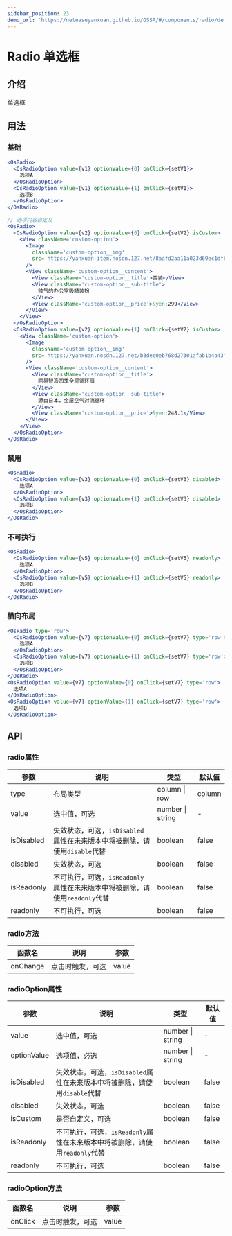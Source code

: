 ```yaml
---
sidebar_position: 23
demo_url: 'https://neteaseyanxuan.github.io/OSSA/#/components/radio/demo/index'
---
```


# Radio 单选框

## 介绍
单选框

## 用法
### 基础
```jsx
<OsRadio>
  <OsRadioOption value={v1} optionValue={0} onClick={setV1}>
    选项A
  </OsRadioOption>
  <OsRadioOption value={v1} optionValue={1} onClick={setV1}>
    选项B
  </OsRadioOption>
</OsRadio>

// 选项内容自定义
<OsRadio>
  <OsRadioOption value={v2} optionValue={0} onClick={setV2} isCustom>
    <View className='custom-option'>
      <Image
        className='custom-option__img'
        src='https://yanxuan-item.nosdn.127.net/8aafd2aa11a023d69ec1dfbc062b28c7.png?quality=95&thumbnail=245x245&imageView'
      />
      <View className='custom-option__content'>
        <View className='custom-option__title'>西装</View>
        <View className='custom-option__sub-title'>
          帅气的办公室吸睛装扮
        </View>
        <View className='custom-option__price'>&yen;299</View>
      </View>
    </View>
  </OsRadioOption>
  <OsRadioOption value={v2} optionValue={1} onClick={setV2} isCustom>
    <View className='custom-option'>
      <Image
        className='custom-option__img'
        src='https://yanxuan.nosdn.127.net/b3dec0eb768d27301afab1b4a43f30cb.png?quality=95&thumbnail=172x172&imageView'
      />
      <View className='custom-option__content'>
        <View className='custom-option__title'>
          网易智造四季全屋循环扇
        </View>
        <View className='custom-option__sub-title'>
          源自日本，全屋空气对流循环
        </View>
        <View className='custom-option__price'>&yen;248.1</View>
      </View>
    </View>
  </OsRadioOption>
</OsRadio>
```
### 禁用
```jsx
<OsRadio>
  <OsRadioOption value={v3} optionValue={0} onClick={setV3} disabled>
    选项A
  </OsRadioOption>
  <OsRadioOption value={v3} optionValue={1} onClick={setV3} disabled>
    选项B
  </OsRadioOption>
</OsRadio>
```
### 不可执行
```jsx
<OsRadio>
  <OsRadioOption value={v5} optionValue={0} onClick={setV5} readonly>
    选项A
  </OsRadioOption>
  <OsRadioOption value={v5} optionValue={1} onClick={setV5} readonly>
    选项B
  </OsRadioOption>
</OsRadio>
```
### 横向布局
```jsx
<OsRadio type='row'>
  <OsRadioOption value={v7} optionValue={0} onClick={setV7} type='row'>
    选项A
  </OsRadioOption>
  <OsRadioOption value={v7} optionValue={1} onClick={setV7} type='row'>
    选项B
  </OsRadioOption>
</OsRadio>
<OsRadioOption value={v7} optionValue={0} onClick={setV7} type='row'>
  选项A
</OsRadioOption>
<OsRadioOption value={v7} optionValue={1} onClick={setV7} type='row'>
  选项B
</OsRadioOption>
```



## API
### radio属性

|参数|说明|类型|默认值|
|------|------|------|------|
|type|布局类型|column \| row|column|
|value|选中值，可选| number \| string|-|
|isDisabled|失效状态，可选，`isDisabled`属性在未来版本中将被删除，请使用`disable`代替|boolean|false|
|disabled|失效状态，可选|boolean|false|
|isReadonly|不可执行，可选，`isReadonly`属性在未来版本中将被删除，请使用`readonly`代替|boolean|false|
|readonly|不可执行，可选|boolean|false|

### radio方法
|函数名|说明|参数|
|------|------|------|
|onChange|点击时触发，可选|value|

### radioOption属性
|参数|说明|类型|默认值|
|------|------|------|------|
|value|选中值，可选|number \| string|-|
|optionValue|选项值，必选|number \| string|-|
|isDisabled|失效状态，可选，`isDisabled`属性在未来版本中将被删除，请使用`disable`代替|boolean|false|
|disabled|失效状态，可选|boolean|false|
|isCustom|是否自定义，可选|boolean|false|
|isReadonly|不可执行，可选，`isReadonly`属性在未来版本中将被删除，请使用`readonly`代替|boolean|false|
|readonly|不可执行，可选|boolean|false|

### radioOption方法
|函数名|说明|参数|
|------|------|------|
|onClick|点击时触发，可选|value|

